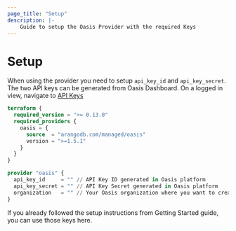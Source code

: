 ```yaml
---
page_title: "Setup"
description: |-
    Guide to setup the Oasis Provider with the required Keys
---
```


# Setup

When using the provider you need to setup `api_key_id` and `api_key_secret`. The two API keys can be generated from Oasis Dashboard. On a logged in view, navigate to [API Keys](https://cloud.arangodb.com/dashboard/user/api-keys)

```terraform
terraform {
  required_version = ">= 0.13.0"
  required_providers {
    oasis = {
      source  = "arangodb.com/managed/oasis"
      version = ">=1.5.1"
    }
  }
}

provider "oasis" {
  api_key_id     = "" // API Key ID generated in Oasis platform
  api_key_secret = "" // API Key Secret generated in Oasis platform
  organization   = "" // Your Oasis organization where you want to create the resources
}
```

If you already followed the setup instructions from Getting Started guide, you can use those keys here.